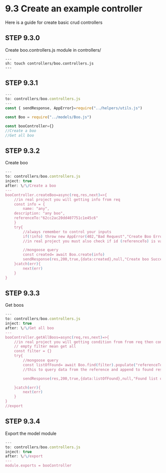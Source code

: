 # 9.3 Create an example controller

Here is a guide for create basic crud controllers

## STEP 9.3.0

Create boo.controllers.js module in controllers/

```shell
---
sh: touch controllers/boo.controllers.js
---
```

## STEP 9.3.1

```javascript
---
to: controllers/boo.controllers.js
---
const { sendResponse, AppError}=require("../helpers/utils.js")

const Boo = require("../models/Boo.js")

const booController={}
//Create a boo
//Get all boo
```

## STEP 9.3.2

Create boo

```javascript
---
to: controllers/boo.controllers.js
inject: true
after: \/\/Create a boo
---
booController.createBoo=async(req,res,next)=>{
    //in real project you will getting info from req
    const info = {
        name: "any",
    description: "any boo",
    referenceTo:"62cc2ac20dd407751c1e45c6"
    }
    try{
        //always remember to control your inputs
        if(!info) throw new AppError(402,"Bad Request","Create Boo Error")
        //in real project you must also check if id (referenceTo) is valid as well as if document with given id is exist before any futher process

        //mongoose query
        const created= await Boo.create(info)
        sendResponse(res,200,true,{data:created},null,"Create boo Success")
    }catch(err){
        next(err)
    }
}

```

## STEP 9.3.3

Get boos

```javascript
---
to: controllers/boo.controllers.js
inject: true
after: \/\/Get all boo
---
booController.getAllBoos=async(req,res,next)=>{
    //in real project you will getting condition from from req then construct the filter object for query
    // empty filter mean get all
    const filter = {}
    try{
        //mongoose query
        const listOfFound= await Boo.find(filter).populate("referenceTo")
        //this to query data from the reference and append to found result.

        sendResponse(res,200,true,{data:listOfFound},null,"Found list of boos success")

    }catch(err){
        next(err)
    }
}
//export
```

## STEP 9.3.4

Export the model module

```javascript
---
to: controllers/boo.controllers.js
inject: true
after: \/\/export
---
module.exports = booController
```
